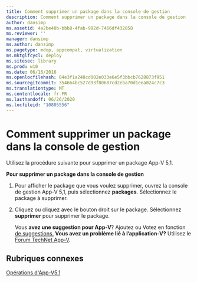 ```yaml
---
title: Comment supprimer un package dans la console de gestion
description: Comment supprimer un package dans la console de gestion
author: dansimp
ms.assetid: 4a2be40b-bbb8-4fab-992d-7466df432858
ms.reviewer: ''
manager: dansimp
ms.author: dansimp
ms.pagetype: mdop, appcompat, virtualization
ms.mktglfcycl: deploy
ms.sitesec: library
ms.prod: w10
ms.date: 06/16/2016
ms.openlocfilehash: 84e3f1a248cd002e033e6e5f3bbcb7628873f951
ms.sourcegitcommit: 354664bc527d93f80687cd2eba70d1eea024c7c3
ms.translationtype: MT
ms.contentlocale: fr-FR
ms.lasthandoff: 06/26/2020
ms.locfileid: "10805556"
---
```

# Comment supprimer un package dans la console de gestion


Utilisez la procédure suivante pour supprimer un package App-V 5,1.

**Pour supprimer un package dans la console de gestion**

1.  Pour afficher le package que vous voulez supprimer, ouvrez la console de gestion App-V 5,1, puis sélectionnez **packages**. Sélectionnez le package à supprimer.

2.  Cliquez ou cliquez avec le bouton droit sur le package. Sélectionnez **supprimer** pour supprimer le package.

    Vous **avez une suggestion pour App-V**? Ajoutez ou Votez en fonction [de suggestions.](http://appv.uservoice.com/forums/280448-microsoft-application-virtualization) **Vous avez un problème lié à l’application-V?** Utilisez le [Forum TechNet App-V](https://social.technet.microsoft.com/Forums/home?forum=mdopappv).

## Rubriques connexes


[Opérations d'App-V5.1](operations-for-app-v-51.md)

 

 





